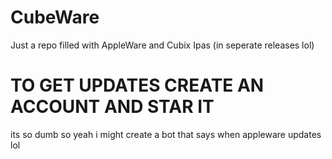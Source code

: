# CubeWare
Just a repo filled with AppleWare and Cubix Ipas (in seperate releases lol)
# TO GET UPDATES CREATE AN ACCOUNT AND STAR IT
its so dumb so yeah i might create a bot that says when appleware updates lol
